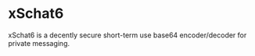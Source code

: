 # xSchat6
xSchat6 is a decently secure short-term use base64 encoder/decoder for private messaging.
